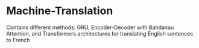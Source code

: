 # Machine-Translation
Contains different methods: GRU, Encoder-Decoder with Bahdanau Attention, and Transformers architectures for translating English sentences to French 
